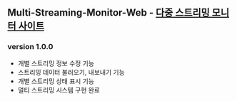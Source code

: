 ## Multi-Streaming-Monitor-Web - [다중 스트리밍 모니터 사이트](https://rlaghdtlr.github.io/stcN/multi-streaming-monitor-web/)

### version 1.0.0

- 개별 스트리밍 정보 수정 기능
- 스트리밍 데이터 불러오기, 내보내기 기능
- 개별 스트리밍 상태 표시 기능
- 멀티 스트리밍 시스템 구현 완료
